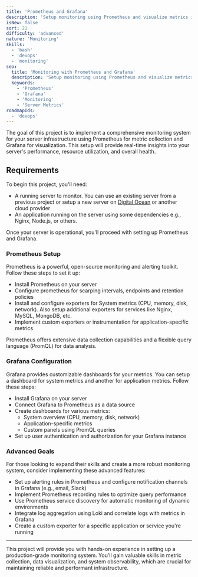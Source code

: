 ```yaml
---
title: 'Prometheus and Grafana'
description: 'Setup monitoring using Prometheus and visualize metrics in Grafana.'
isNew: false
sort: 21
difficulty: 'advanced'
nature: 'Monitoring'
skills:
  - 'bash'
  - 'devops'
  - 'monitoring'
seo:
  title: 'Monitoring with Prometheus and Grafana'
  description: 'Setup monitoring using Prometheus and visualize metrics in Grafana.'
  keywords:
    - 'Prometheus'
    - 'Grafana'
    - 'Monitoring'
    - 'Server Metrics'
roadmapIds:
  - 'devops'
---
```


The goal of this project is to implement a comprehensive monitoring system for your server infrastructure using Prometheus for metric collection and Grafana for visualization. This setup will provide real-time insights into your server's performance, resource utilization, and overall health.

## Requirements

To begin this project, you'll need:

- A running server to monitor. You can use an existing server from a previous project or setup a new server on [Digital Ocean](https://m.do.co/c/b29aa8845df8) or another cloud provider
- An application running on the server using some dependencies e.g., Nginx, Node.js, or others.

Once your server is operational, you'll proceed with setting up Prometheus and Grafana.

### Prometheus Setup

Prometheus is a powerful, open-source monitoring and alerting toolkit. Follow these steps to set it up:

- Install Prometheus on your server
- Configure prometheus for scarping intervals, endpoints and retention policies
- Install and configure exporters for System metrics (CPU, memory, disk, network). Also setup additional exporters for services like Nginx, MySQL, MongoDB, etc.
- Implement custom exporters or instrumentation for application-specific metrics

Prometheus offers extensive data collection capabilities and a flexible query language (PromQL) for data analysis.

### Grafana Configuration

Grafana provides customizable dashboards for your metrics. You can setup a dashboard for system metrics and another for application metrics. Follow these steps:

- Install Grafana on your server
- Connect Grafana to Prometheus as a data source
- Create dashboards for various metrics:
  - System overview (CPU, memory, disk, network)
  - Application-specific metrics
  - Custom panels using PromQL queries
- Set up user authentication and authorization for your Grafana instance

### Advanced Goals

For those looking to expand their skills and create a more robust monitoring system, consider implementing these advanced features:

- Set up alerting rules in Prometheus and configure notification channels in Grafana (e.g., email, Slack)
- Implement Prometheus recording rules to optimize query performance
- Use Prometheus service discovery for automatic monitoring of dynamic environments
- Integrate log aggregation using Loki and correlate logs with metrics in Grafana
- Create a custom exporter for a specific application or service you're running

<hr />

This project will provide you with hands-on experience in setting up a production-grade monitoring system. You'll gain valuable skills in metric collection, data visualization, and system observability, which are crucial for maintaining reliable and performant infrastructure.
